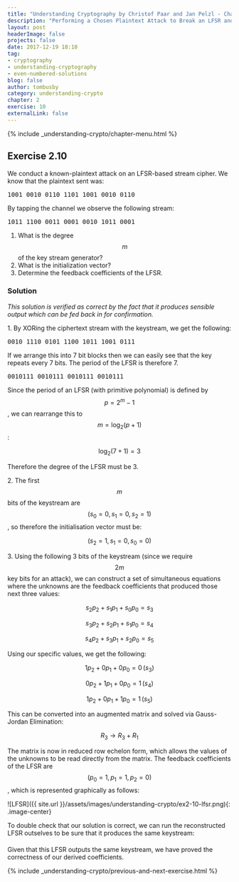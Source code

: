 ```yaml
---
title: "Understanding Cryptography by Christof Paar and Jan Pelzl - Chapter 2 Solutions - Ex2.10"
description: "Performing a Chosen Plaintext Attack to Break an LFSR and Reveal its Feedback Coefficients"
layout: post
headerImage: false
projects: false
date: 2017-12-19 18:10
tag:
- cryptography
- understanding-cryptography
- even-numbered-solutions
blog: false
author: tombusby
category: understanding-crypto
chapter: 2
exercise: 10
externalLink: false
---
```


{% include _understanding-crypto/chapter-menu.html %}

## Exercise 2.10

We conduct a known-plaintext attack on an LFSR-based stream cipher. We
know that the plaintext sent was:

<pre class="pre-wrap-enabled">
1001 0010 0110 1101 1001 0010 0110
</pre>

By tapping the channel we observe the following stream:

<pre class="pre-wrap-enabled">
1011 1100 0011 0001 0010 1011 0001
</pre>

1. What is the degree $$m$$ of the key stream generator?
2. What is the initialization vector?
3. Determine the feedback coefficients of the LFSR.

### Solution

*This solution is verified as correct by the fact that it produces sensible output which can be fed back in for confirmation.*

1\. By XORing the ciphertext stream with the keystream, we get the following:

<pre class="pre-wrap-enabled">
0010 1110 0101 1100 1011 1001 0111
</pre>

If we arrange this into 7 bit blocks then we can easily see that the key repeats every 7 bits. The period of the LFSR is therefore 7.

<pre class="pre-wrap-enabled">
0010111 0010111 0010111 0010111
</pre>

Since the period of an LFSR (with primitive polynomial) is defined by $$ p = 2^m - 1 $$, we can rearrange this to $$m = \log_2 (p + 1)$$:

$$ \log_2 (7 + 1) = 3 $$

Therefore the degree of the LFSR must be 3.

2\. The first $$m$$ bits of the keystream are $$(s_0 = 0, s_1 = 0, s_2 = 1)$$, so therefore the initialisation vector must be:

$$ (s_2 = 1, s_1 = 0, s_0 = 0) $$

3\. Using the following 3 bits of the keystream (since we require $$2m$$ key bits for an attack), we can construct a set of simultaneous equations where the unknowns are the feedback coefficients that produced those next three values:

$$ s_2p_2 + s_1p_1 + s_0p_0 = s_3 $$

$$ s_3p_2 + s_2p_1 + s_1p_0 = s_4 $$

$$ s_4p_2 + s_3p_1 + s_2p_0 = s_5 $$

Using our specific values, we get the following:

$$ 1p_2 + 0p_1 + 0p_0 = 0\,(s_3) $$

$$ 0p_2 + 1p_1 + 0p_0 = 1\,(s_4) $$

$$ 1p_2 + 0p_1 + 1p_0 = 1\,(s_5) $$

This can be converted into an augmented matrix and solved via Gauss-Jordan Elimination:

<div style="text-align: center;">
<script type="math/tex">
\left[
\begin{array}{ccc|c}
  1 & 0 & 0 & 0 \\
  0 & 1 & 0 & 1 \\
  1 & 0 & 1 & 1
\end{array}
\right]
</script>
</div>

$$ R_3 \rightarrow R_3 + R_1 $$

<div style="text-align: center;">
<script type="math/tex">
\left[
\begin{array}{ccc|c}
  1 & 0 & 0 & 0 \\
  0 & 1 & 0 & 1 \\
  0 & 0 & 1 & 1
\end{array}
\right]
</script>
</div>

The matrix is now in reduced row echelon form, which allows the values of the unknowns to be read directly from the matrix. The feedback coefficients of the LFSR are $$(p_0 = 1, p_1 = 1, p_2 = 0)$$, which is represented graphically as follows:

![LFSR]({{ site.url }}/assets/images/understanding-crypto/ex2-10-lfsr.png){: .image-center}

To double check that our solution is correct, we can run the reconstructed LFSR outselves to be sure that it produces the same keystream:

<div style="text-align: center; margin-bottom: 20px">
<script type="math/tex">
\begin{array}{c|c c c|c}
& s_2 & s_1 & s_0 & \text{Output} \\ \hline
s_0 &  1 & 0 & 0 & 0 \\
s_1 &  0 & 1 & 0 & 0 \\
s_2 &  1 & 0 & 1 & 1 \\
s_3 &  1 & 1 & 0 & 0 \\
s_4 &  1 & 1 & 1 & 1 \\
s_5 &  0 & 1 & 1 & 1 \\
s_6 &  0 & 0 & 1 & 1 \\ \hline
& 1 & 0 & 0 & 0
\end{array}
</script>
</div>

Given that this LFSR outputs the same keystream, we have proved the correctness of our derived coefficients.

{% include _understanding-crypto/previous-and-next-exercise.html %}
